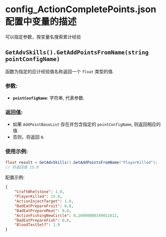 # config_ActionCompletePoints.json 配置中变量的描述

可以指定参数，按变量名搜索累计经验

## `GetAdvSkills().GetAddPointsFromName(string pointConfigName)`

函数为指定的应计经验值名称返回一个 `float` 类型的值.

### 参数:

- **`pointConfigName`**: 字符串, 代表参数.

### 返回值:

- 如果 `AddPointBaseList` 存在并包含指定的 `pointConfigName`, 则返回相应的值.
- 否则，将返回  `0`.

### 使用示例:

```csharp
float result = GetAdvSkills().GetAddPointsFromName("PlayerKilled");
// 将返回值 15.0 
```

配置示例:

```json
{
    "CraftWhetstone": 1.0,
    "PlayerKilled": 15.0,
    "ActionInjectTarget": 1.0,
    "BadEatPrepareFruit": 0.0,
    "BadEatPrepareMeat": 0.0,
    "ActionFishingNewCircle": 0.10000000149011612,
    "BadEatPrepareFish": 0.0,
    "BloodTestSelf": 1.0
}
```
